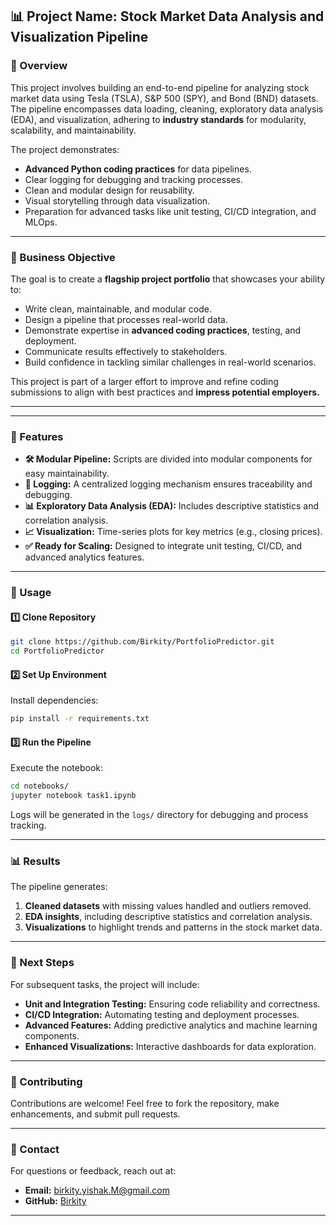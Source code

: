 ## **📊 Project Name: Stock Market Data Analysis and Visualization Pipeline**

### **🌟 Overview**

This project involves building an end-to-end pipeline for analyzing stock market data using Tesla (TSLA), S&P 500 (SPY), and Bond (BND) datasets. The pipeline encompasses data loading, cleaning, exploratory data analysis (EDA), and visualization, adhering to **industry standards** for modularity, scalability, and maintainability.

The project demonstrates:

- **Advanced Python coding practices** for data pipelines.
- Clear logging for debugging and tracking processes.
- Clean and modular design for reusability.
- Visual storytelling through data visualization.
- Preparation for advanced tasks like unit testing, CI/CD integration, and MLOps.

---

### **🎯 Business Objective**

The goal is to create a **flagship project portfolio** that showcases your ability to:

- Write clean, maintainable, and modular code.
- Design a pipeline that processes real-world data.
- Demonstrate expertise in **advanced coding practices**, testing, and deployment.
- Communicate results effectively to stakeholders.
- Build confidence in tackling similar challenges in real-world scenarios.

This project is part of a larger effort to improve and refine coding submissions to align with best practices and **impress potential employers.**

---

---

### **🔧 Features**

- **🛠️ Modular Pipeline:** Scripts are divided into modular components for easy maintainability.
- **📜 Logging:** A centralized logging mechanism ensures traceability and debugging.
- **📊 Exploratory Data Analysis (EDA):** Includes descriptive statistics and correlation analysis.
- **📈 Visualization:** Time-series plots for key metrics (e.g., closing prices).
- **✅ Ready for Scaling:** Designed to integrate unit testing, CI/CD, and advanced analytics features.

---

### **🚀 Usage**

#### **1️⃣ Clone Repository**

```bash
git clone https://github.com/Birkity/PortfolioPredictor.git
cd PortfolioPredictor
```

#### **2️⃣ Set Up Environment**

Install dependencies:

```bash
pip install -r requirements.txt
```

#### **3️⃣ Run the Pipeline**

Execute the notebook:

```bash
cd notebooks/
jupyter notebook task1.ipynb
```

Logs will be generated in the `logs/` directory for debugging and process tracking.

---

### **📊 Results**

The pipeline generates:

1. **Cleaned datasets** with missing values handled and outliers removed.
2. **EDA insights**, including descriptive statistics and correlation analysis.
3. **Visualizations** to highlight trends and patterns in the stock market data.

---

### **🌟 Next Steps**

For subsequent tasks, the project will include:

- **Unit and Integration Testing:** Ensuring code reliability and correctness.
- **CI/CD Integration:** Automating testing and deployment processes.
- **Advanced Features:** Adding predictive analytics and machine learning components.
- **Enhanced Visualizations:** Interactive dashboards for data exploration.

---

### **🤝 Contributing**

Contributions are welcome! Feel free to fork the repository, make enhancements, and submit pull requests.

---

### **📧 Contact**

For questions or feedback, reach out at:

- **Email:** birkity.yishak.M@gmail.com
- **GitHub:** [Birkity](https://github.com/Birkity/PortfolioPredictor.git)

---
